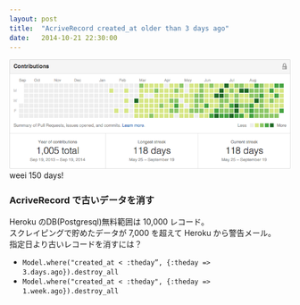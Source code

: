 ```yaml
---
layout: post
title:  "AcriveRecord created_at older than 3 days ago"
date:   2014-10-21 22:30:00
---
```


![](/tauesnap/tauesnap2014-09-19.png)
weei 150 days!

### AcriveRecord で古いデータを消す

Heroku のDB(Postgresql)無料範囲は 10,000 レコード。  
スクレイピングで貯めたデータが 7,000 を超えて Heroku から警告メール。  
指定日より古いレコードを消すには？

- `Model.where("created_at < :theday”, {:theday => 3.days.ago}).destroy_all`
- `Model.where("created_at < :theday", {:theday => 1.week.ago}).destroy_all`

